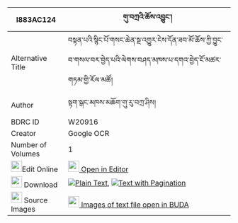 |I883AC124|གུ་བཀྲའི་ཆོས་འབྱུང་། 
| --- | --- 
|Alternative Title |བསྟན་པའི་སྙིང་པོ་གསང་ཆེན་སྔ་འགྱུར་ངེས་དོན་ཟབ་མོ་ཆོས་ཀྱི་བྱུང་བ་གསལ་བར་བྱེད་པའི་ལེགས་བཤད་མཁས་པ་དགའ་བྱེད་ངོ་མཚར་གཏམ་གྱི་རོལ་མཚོ།
|Author| སྟག་སྒང་མཁས་མཆོག་གུ་རུ་བཀྲ་ཤིས།
|BDRC ID | W20916
|Creator | Google OCR
|Number of Volumes| 1
|<img width="25" src="https://img.icons8.com/color/25/000000/edit-property.png">Edit Online| [<img width="25" src="https://avatars.githubusercontent.com/u/45091458?s=200&v=4"> Open in Editor](http://editor.openpecha.org/I883AC124)
|<img width="25" src="https://img.icons8.com/fluent/48/000000/download-2.png"/>  Download | [![](https://img.icons8.com/color/20/000000/txt.png)Plain Text](https://github.com/Openpecha/I883AC124/releases/download/v1/gu_tre_chojung_plain_I883AC124.zip), [![](https://img.icons8.com/color/20/000000/txt.png)Text with Pagination](https://github.com/Openpecha/I883AC124/releases/download/v1/gu_tre_chojung_pages_I883AC124.zip)
|<img width="25" src="https://img.icons8.com/plasticine/100/000000/pictures-folder.png"/>  Source Images | [<img width="25" src="https://library.bdrc.io/icons/BUDA-small.svg"> Images of text file open in BUDA](https://library.bdrc.io/show/bdr:W20916)
